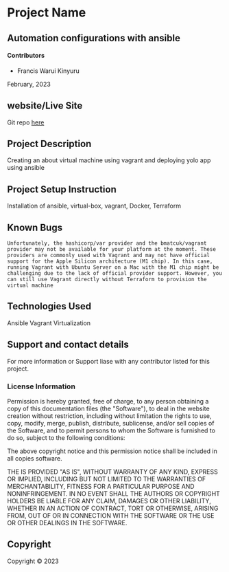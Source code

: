 # Project Name

## Automation configurations with ansible 

#### Contributors

- Francis Warui Kinyuru

February, 2023

## website/Live Site
Git repo [here](https://github.com/franciskinyuru/Ansible-automation)
## Project Description
Creating an about virtual machine using vagrant and deploying yolo app using ansible
## Project Setup Instruction
Installation of ansible, virtual-box, vagrant, Docker, Terraform

## Known Bugs
`
Unfortunately, the hashicorp/var provider and the bmatcuk/vagrant provider may not be available for your platform at the moment. These providers are commonly used with Vagrant and may not have official support for the Apple Silicon architecture (M1 chip).
In this case, running Vagrant with Ubuntu Server on a Mac with the M1 chip might be challenging due to the lack of official provider support. However, you can still use Vagrant directly without Terraform to provision the virtual machine
`

## Technologies Used
Ansible
Vagrant
Virtualization


## Support and contact details
For more information or Support liase with any contributor listed for this project.
### License Information

Permission is hereby granted, free of charge, to any person obtaining a copy
of this documentation files (the "Software"), to deal
in the website creation without restriction, including without limitation the rights
to use, copy, modify, merge, publish, distribute, sublicense, and/or sell
copies of the Software, and to permit persons to whom the Software is
furnished to do so, subject to the following conditions:

The above copyright notice and this permission notice shall be included in all
copies software.

THE IS PROVIDED "AS IS", WITHOUT WARRANTY OF ANY KIND, EXPRESS OR
IMPLIED, INCLUDING BUT NOT LIMITED TO THE WARRANTIES OF MERCHANTABILITY,
FITNESS FOR A PARTICULAR PURPOSE AND NONINFRINGEMENT. IN NO EVENT SHALL THE
AUTHORS OR COPYRIGHT HOLDERS BE LIABLE FOR ANY CLAIM, DAMAGES OR OTHER
LIABILITY, WHETHER IN AN ACTION OF CONTRACT, TORT OR OTHERWISE, ARISING FROM,
OUT OF OR IN CONNECTION WITH THE SOFTWARE OR THE USE OR OTHER DEALINGS IN THE
SOFTWARE.

## Copyright

Copyright &copy; 2023